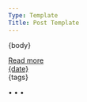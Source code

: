 ```yaml
---
Type: Template
Title: Post Template
---
```


<!-- Post Template -->
<!-- Weblog.lol/configuration/post-template.md -->
<article>

{body}
<aside class="post-meta">
<a class="post-link" href="{location}">Read more</a>
</aside>
<aside class="post-info">
<a href="{location}"><i class="fa-solid fa-clock"></i> {date}</a>
</aside>
<aside class="post-tags">
{tags}
</aside>
</article>

<span class="divider">&bull; &bull; &bull;</span>
